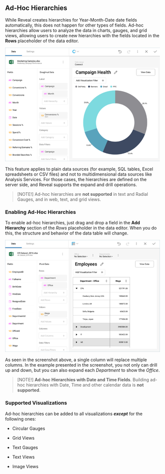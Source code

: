 ## Ad-Hoc Hierarchies


While Reveal creates hierarchies for Year-Month-Date date fields
automatically, this does not happen for other types of fields. Ad-hoc
hierarchies allow users to analyze the data in charts, gauges, and grid
views, allowing users to create new hierarchies with the fields located
in the **Rows** placeholder of the data editor.

![Ad Hoc Hierarchies example in the Visualization editor](images/ad-hoc-hierarchies_All.png)

This feature applies to plain data sources (for example, SQL tables,
Excel spreadsheets or CSV files) and not to multidimensional data
sources like Analysis Services. For those cases, the hierarchies are
defined on the server side, and Reveal supports the expand and drill
operations.

>[NOTE!]
>Ad-hoc hierarchies are **not supported** in text and Radial Gauges, and in web, text, and grid views.

### Enabling Ad-Hoc Hierarchies

To enable ad-hoc hierarchies, just drag and drop a field in the **Add Hierarchy** section of the *Rows* placeholder in the data editor. When you do this, the structure and behavior of the data table will change.

![Reveal Ad-hoc Hierarchies table](images/reveal-adhoc-hierarchies_all.png)

As seen in the screenshot above, a single column will replace multiple
columns. In the example presented in the screenshot, you not only can
drill up and down, but you can also expand each *Department* to show the
*Office*.

>[NOTE!]
>**Ad-hoc Hierarchies with Date and Time Fields**.
>Building ad-hoc hierarchies with Date, Time and other calendar data is **not supported**.

### Supported Visualizations

Ad-hoc hierarchies can be added to all visualizations ***except*** for
the following ones:

  - Circular Gauges

  - Grid Views

  - Text Gauges

  - Text Views

  - Image Views
